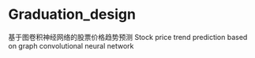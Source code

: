 # Graduation_design
基于图卷积神经网络的股票价格趋势预测
Stock price trend prediction based on graph convolutional neural network
